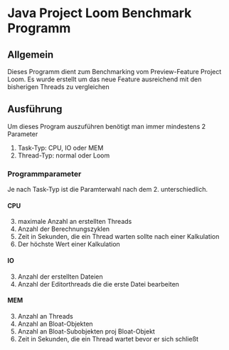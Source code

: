 # Java Project Loom Benchmark Programm
 
## Allgemein
Dieses Programm dient zum Benchmarking vom Preview-Feature Project Loom.
Es wurde erstellt um das neue Feature ausreichend mit den bisherigen Threads zu vergleichen
 
## Ausführung
Um dieses Program auszuführen benötigt man immer mindestens 2 Parameter
1. Task-Typ: CPU, IO oder MEM
2. Thread-Typ: normal oder Loom

### Programmparameter
Je nach Task-Typ ist die Paramterwahl nach dem 2. unterschiedlich.
#### CPU
3. maximale Anzahl an erstellten Threads
4. Anzahl der Berechnungszyklen
5. Zeit in Sekunden, die ein Thread warten sollte nach einer Kalkulation
6. Der höchste Wert einer Kalkulation
#### IO
3. Anzahl der erstellten Dateien
4. Anzahl der Editorthreads die die erste Datei bearbeiten
#### MEM
3. Anzahl an Threads
4. Anzahl an Bloat-Objekten
5. Anzahl an Bloat-Subobjekten proj Bloat-Objekt
6. Zeit in Sekunden, die ein Thread wartet bevor er sich schließt

